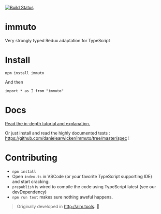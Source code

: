 [![Build Status](https://travis-ci.org/danielearwicker/immuto.svg?branch=master)](https://travis-ci.org/danielearwicker/immuto)

# immuto
Very strongly typed Redux adaptation for TypeScript

# Install 

    npm install immuto

And then 

    import * as I from "immuto"

# Docs 

[Read the in-depth tutorial and explanation.](http://danielearwicker.github.io/Immuto_Strongly_Typed_Redux_Composition.html)

Or just install and read the highly documented tests : https://github.com/danielearwicker/immuto/tree/master/spec !

# Contributing

* `npm install`
* Open `index.ts` in VSCode (or your favorite TypeScript supporting IDE) and start cracking. 
* `prepublish` is wired to compile the code using TypeScript latest (see our devDependency)
* `npm run test` makes sure nothing aweful happens.

> Originally developed in http://alm.tools. :rose:
